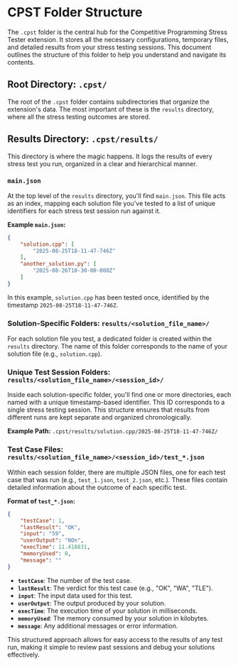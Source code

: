 # CPST Folder Structure

The `.cpst` folder is the central hub for the Competitive Programming Stress Tester extension. It stores all the necessary configurations, temporary files, and detailed results from your stress testing sessions. This document outlines the structure of this folder to help you understand and navigate its contents.

## Root Directory: `.cpst/`

The root of the `.cpst` folder contains subdirectories that organize the extension's data. The most important of these is the `results` directory, where all the stress testing outcomes are stored.

## Results Directory: `.cpst/results/`

This directory is where the magic happens. It logs the results of every stress test you run, organized in a clear and hierarchical manner.

### `main.json`

At the top level of the `results` directory, you'll find `main.json`. This file acts as an index, mapping each solution file you've tested to a list of unique identifiers for each stress test session run against it.

**Example `main.json`:**
```json
{
    "solution.cpp": [
        "2025-08-25T18-11-47-746Z"
    ],
    "another_solution.py": [
        "2025-08-26T10-30-00-000Z"
    ]
}
```
In this example, `solution.cpp` has been tested once, identified by the timestamp `2025-08-25T18-11-47-746Z`.

### Solution-Specific Folders: `results/<solution_file_name>/`

For each solution file you test, a dedicated folder is created within the `results` directory. The name of this folder corresponds to the name of your solution file (e.g., `solution.cpp`).

### Unique Test Session Folders: `results/<solution_file_name>/<session_id>/`

Inside each solution-specific folder, you'll find one or more directories, each named with a unique timestamp-based identifier. This ID corresponds to a single stress testing session. This structure ensures that results from different runs are kept separate and organized chronologically.

**Example Path:**
`.cpst/results/solution.cpp/2025-08-25T18-11-47-746Z/`

### Test Case Files: `results/<solution_file_name>/<session_id>/test_*.json`

Within each session folder, there are multiple JSON files, one for each test case that was run (e.g., `test_1.json`, `test_2.json`, etc.). These files contain detailed information about the outcome of each specific test.

**Format of `test_*.json`:**
```json
{
    "testCase": 1,
    "lastResult": "OK",
    "input": "59",
    "userOutput": "NOn",
    "execTime": 11.418831,
    "memoryUsed": 0,
    "message": ""
}
```

- **`testCase`**: The number of the test case.
- **`lastResult`**: The verdict for this test case (e.g., "OK", "WA", "TLE").
- **`input`**: The input data used for this test.
- **`userOutput`**: The output produced by your solution.
- **`execTime`**: The execution time of your solution in milliseconds.
- **`memoryUsed`**: The memory consumed by your solution in kilobytes.
- **`message`**: Any additional messages or error information.

This structured approach allows for easy access to the results of any test run, making it simple to review past sessions and debug your solutions effectively.
